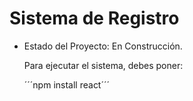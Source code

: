 <h1> Sistema de Registro </h1>

- Estado del Proyecto: En Construcción.

  Para ejecutar el sistema, debes poner:

  ´´´npm install react´´´
